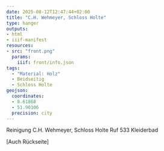 ```yaml
---
date: 2025-08-12T12:47:44+02:00
title: "C.H. Wehmeyer, Schloss Holte"
type: hanger
outputs:
- html
- iiif-manifest
resources:
- src: "front.png"
  params:
    iiif: front/info.json
tags:
  - "Material: Holz"
  - Beidseitig
  - Schloss Holte
geojson:
  coordinates:
  - 8.61868
  - 51.90106
  precision: city
---
```

Reinigung
C.H. Wehmeyer, Schloss Holte
Ruf 533
Kleiderbad

[Auch Rückseite]
